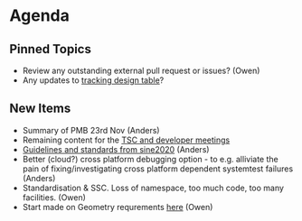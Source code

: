Agenda
======

Pinned Topics
-------------
* Review any outstanding external pull request or issues? (Owen)
* Any updates to [tracking design table](https://github.com/mantidproject/documents/blob/master/Project-Management/TechnicalSteeringCommittee/reports/TSC-TrackingDesignProposals.md)?

New Items
---------
* Summary of PMB 23rd Nov (Anders)
* Remaining content for the [TSC and developer meetings](http://www.mantidproject.org/Category:Workshop2016) 
* [Guidelines and standards from sine2020](https://github.com/mantidproject/documents/blob/master/Project-Management/TechnicalSteeringCommittee/reports/GuidelinesAndStandards.md) (Anders)
* Better (cloud?) cross platform debugging option - to e.g. alliviate the pain of fixing/investigating cross platform dependent systemtest failures (Anders)
* Standardisation & SSC. Loss of namespace, too much code, too many facilities. (Owen)
* Start made on Geometry requrements [here](https://github.com/mantidproject/documents/blob/Instrument-Geometry/Design/Instrument-2.0/requirements-v2.md) (Owen)



